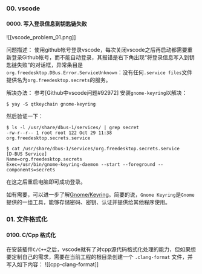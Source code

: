 ### 00. vscode

#### 0000. 写入登录信息到钥匙链失败

![[vscode_problem_01.png]]


问题描述：
使用github帐号登录vscode，每次关闭vscode之后再启动都需要重新登录Github帐号，而不能自动登录，其报错是右下角出现“将登录信息写入到钥匙链失败”的对话框，异常条目是`org.freedesktop.DBus.Error.ServiceUnknown`：没有任何`.service files`文件提供名为`org.freedesktop.secrets`的服务。

解决办法：
参考[Github中vscode问题#92972]
安装`gnome-keyring`以解决：
```shell
$ yay -S qtkeychain gnome-keyring
```

然后验证一下：
```shell
$ ls -l /usr/share/dbus-1/services/ | grep secret
-rw-r--r-- 1 root root 122 Oct 29 11:38 org.freedesktop.secrets.service

$ cat /usr/share/dbus-1/services/org.freedesktop.secrets.service
[D-BUS Service]
Name=org.freedesktop.secrets
Exec=/usr/bin/gnome-keyring-daemon --start --foreground --components=secrets
```

在这之后重启电脑即可成功登录。

如有需要，可以进一步了解[Gnome/Keyring](https://wiki.archlinux.org/title/GNOME_%28%E7%AE%80%E4%BD%93%E4%B8%AD%E6%96%87%29/Keyring_%28%E7%AE%80%E4%BD%93%E4%B8%AD%E6%96%87%29)。简要的说，`Gnome Keyring`是`Gnome`提供的一组工具，能够存储密码、密钥、认证并提供给其他程序使用。

### 01. 文件格式化
#### 0100. C/Cpp 格式化
在安装插件`C/C++`之后，vscode就有了对cpp源代码格式化处理的能力，但如果想要定制自己的需求，需要在当前工程的根目录创建一个 `.clang-format` 文件，并写入如下内容：
![[cpp-clang-format]]
